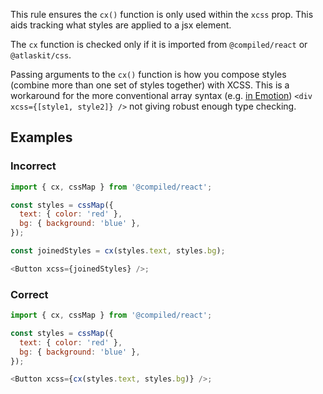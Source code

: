 This rule ensures the `cx()` function is only used within the `xcss` prop. This aids tracking what styles are applied to a jsx element.

The `cx` function is checked only if it is imported from `@compiled/react` or `@atlaskit/css`.

Passing arguments to the `cx()` function is how you compose styles (combine more than one set of styles together) with XCSS. This is a workaround for the more conventional array syntax (e.g. [in Emotion](https://emotion.sh/docs/composition)) `<div xcss={[style1, style2]} />` not giving robust enough type checking.

## Examples

### Incorrect

```js
import { cx, cssMap } from '@compiled/react';

const styles = cssMap({
  text: { color: 'red' },
  bg: { background: 'blue' },
});

const joinedStyles = cx(styles.text, styles.bg);

<Button xcss={joinedStyles} />;
```

### Correct

```js
import { cx, cssMap } from '@compiled/react';

const styles = cssMap({
  text: { color: 'red' },
  bg: { background: 'blue' },
});

<Button xcss={cx(styles.text, styles.bg)} />;
```
